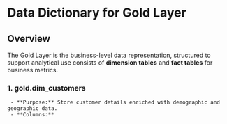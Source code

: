 # Data Dictionary for Gold Layer 

## Overview
The Gold Layer is the business-level data representation, structured to support analytical use consists of **dimension tables** and **fact tables** for business metrics.


### 1. **gold.dim_customers**
     - **Purpose:** Store customer details enriched with demographic and geographic data.
     - **Columns:**
 
      
 
